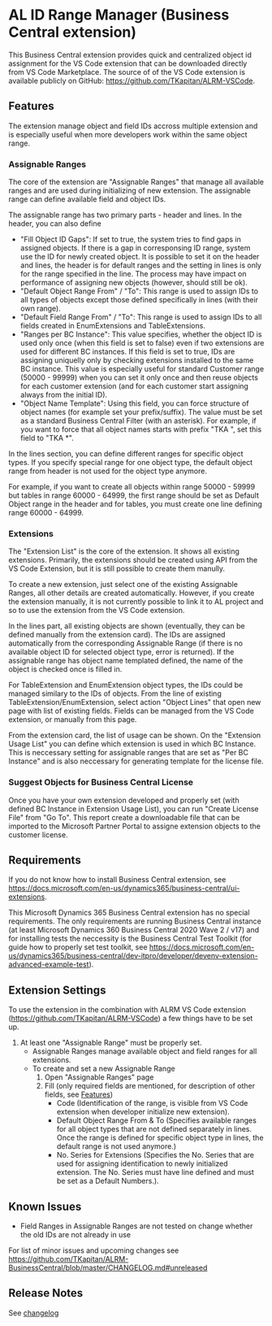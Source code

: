 # AL ID Range Manager (Business Central extension)

This Business Central extension provides quick and centralized object id assignment for the VS Code extension that can be downloaded directly from VS Code Marketplace. The source of of the VS Code extension is available publicly on GitHub: <https://github.com/TKapitan/ALRM-VSCode>.

## Features

The extension manage object and field IDs accross multiple extension and is especially useful when more developers work within the same object range.

### Assignable Ranges

The core of the extension are "Assignable Ranges" that manage all available ranges and are used during initializing of new extension. The assignable range can define available field and object IDs.

The assignable range has two primary parts - header and lines. In the header, you can also define

- "Fill Object ID Gaps": If set to true, the system tries to find gaps in assigned objects. If there is a gap in corresponsing ID range, system use the ID for newly created object. It is possible to set it on the header and lines, the header is for default ranges and the setting in lines is only for the range specified in the line. The process may have impact on performance of assigning new objects (however, should still be ok).
- "Default Object Range From" / "To": This range is used to assign IDs to all types of objects except those defined specifically in lines (with their own range).
- "Default Field Range From" / "To": This range is used to assign IDs to all fields created in EnumExtensions and TableExtensions.
- "Ranges per BC Instance": This value specifies, whether the object ID is used only once (when this field is set to false) even if two extensions are used for different BC instances. If this field is set to true, IDs are assigning uniquelly only by checking extensions installed to the same BC instance. This value is especially useful for standard Customer range (50000 - 99999) when you can set it only once and then reuse objects for each customer extension (and for each customer start assigning always from the initial ID).
- "Object Name Template": Using this field, you can force structure of object names (for example set your prefix/suffix). The value must be set as a standard Business Central Filter (with an asterisk). For example, if you want to force that all object names starts with prefix "TKA ", set this field to "TKA *".

In the lines section, you can define different ranges for specific object types. If you specify special range for one object type, the default object range from header is not used for the object type anymore.

For example, if you want to create all objects within range 50000 - 59999 but tables in range 60000 - 64999, the first range should be set as Default Object range in the header and for tables, you must create one line defining range 60000 - 64999.

### Extensions

The "Extension List" is the core of the extension. It shows all existing extensions. Primarily, the extensions should be created using API from the VS Code Extension, but it is still possible to create them manully.

To create a new extension, just select one of the existing Assignable Ranges, all other details are created automatically. However, if you create the extension manually, it is not currently possible to link it to AL project and so to use the extension from the VS Code extension.

In the lines part, all existing objects are shown (eventually, they can be defined manually from the extension card). The IDs are assigned automatically from the corresponding Assignable Range (if there is no available object ID for selected object type, error is returned). If the assignable range has object name templated defined, the name of the object is checked once is filled in.

For TableExtension and EnumExtension object types, the IDs could be managed similary to the IDs of objects. From the line of existing TableExtension/EnumExtension, select action "Object Lines" that open new page with list of existing fields. Fields can be managed from the VS Code extension, or manually from this page.

From the extension card, the list of usage can be shown. On the "Extension Usage List" you can define which extension is used in which BC Instance. This is neccessary setting for assignable ranges that are set as "Per BC Instance" and is also neccessary for generating template for the license file.

### Suggest Objects for Business Central License

Once you have your own extension developed and properly set (with defined BC Instance in Extension Usage List), you can run "Create License File" from "Go To". This report create a downloadable file that can be imported to the Microsoft Partner Portal to assigne extension objects to the customer license.

## Requirements

If you do not know how to install Business Central extension, see <https://docs.microsoft.com/en-us/dynamics365/business-central/ui-extensions>.

This Microsoft Dynamics 365 Business Central extension has no special requirements. The only requirements are running Business Central instance (at least Microsoft Dynamics 360 Business Central 2020 Wave 2 / v17) and for installing tests the neccessity is the Business Central Test Toolkit (for guide how to properly set test toolkit, see <https://docs.microsoft.com/en-us/dynamics365/business-central/dev-itpro/developer/devenv-extension-advanced-example-test>).

## Extension Settings

To use the extension in the combination with ALRM VS Code extension (<https://github.com/TKapitan/ALRM-VSCode>) a few things have to be set up.

1. At least one "Assignable Range" must be properly set.
    - Assignable Ranges manage available object and field ranges for all extensions.
    - To create and set a new Assignable Range
        1. Open "Assignable Ranges" page
        2. Fill (only required fields are mentioned, for description of other fields, see [Features](##Features))
            - Code (Identification of the range, is visible from VS Code extension when developer initialize new extension).
            - Default Object Range From & To (Specifies available ranges for all object types that are not defined separately in lines. Once the range is defined for specific object type in lines, the default range is not used anymore.)
            - No. Series for Extensions (Specifies the No. Series that are used for assigning identification to newly initialized extension. The No. Series must have line defined and must be set as a Default Numbers.).

## Known Issues

- Field Ranges in Assignable Ranges are not tested on change whether the old IDs are not already in use

For list of minor issues and upcoming changes see <https://github.com/TKapitan/ALRM-BusinessCentral/blob/master/CHANGELOG.md#unreleased>

## Release Notes

See [changelog](https://github.com/TKapitan/ALRM-BusinessCentral/blob/master/CHANGELOG.md)
